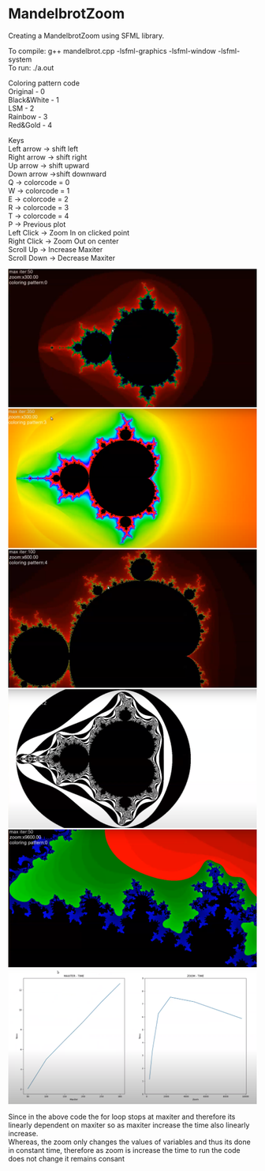# MandelbrotZoom
Creating a MandelbrotZoom using SFML library.

To compile: g++ mandelbrot.cpp -lsfml-graphics -lsfml-window -lsfml-system<br />
To run: ./a.out

Coloring pattern code<br />
Original - 0<br />
Black&White - 1<br />
LSM - 2<br />
Rainbow - 3<br />
Red&Gold - 4<br />

Keys<br />
Left arrow -> shift left<br />
Right arrow -> shift right<br />
Up arrow -> shift upward<br />
Down arrow ->shift downward<br />
Q -> colorcode = 0<br />
W -> colorcode = 1<br />
E -> colorcode = 2<br />
R -> colorcode = 3<br />
T -> colorcode = 4<br />
P -> Previous plot<br />
Left Click -> Zoom In on clicked point<br />
Right Click -> Zoom Out on center<br />
Scroll Up -> Increase Maxiter<br />
Scroll Down -> Decrease Maxiter<br />

![alt text](https://github.com/aryaamin/MandelbrotZoom/blob/master/image1.png)
![alt text](https://github.com/aryaamin/MandelbrotZoom/blob/master/image2.png)
![alt text](https://github.com/aryaamin/MandelbrotZoom/blob/master/image3.png)
![alt text](https://github.com/aryaamin/MandelbrotZoom/blob/master/image4.png)
![alt text](https://github.com/aryaamin/MandelbrotZoom/blob/master/image5.png)
![alt text](https://github.com/aryaamin/MandelbrotZoom/blob/master/plot.png)


Since in the above code the for loop stops at maxiter and
therefore its linearly dependent on maxiter so as maxiter increase
the time also linearly increase.<br />
Whereas, the zoom only changes the values of variables and thus
its done in constant time, therefore as zoom is increase the time
to run the code does not change it remains consant<br />
